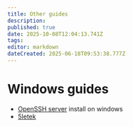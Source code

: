 ```yaml
---
title: Other guides
description: 
published: true
date: 2025-10-08T12:04:13.741Z
tags: 
editor: markdown
dateCreated: 2025-06-18T09:53:38.777Z
---
```


# Windows guides

- [OpenSSH server](/other/windows-openssh) install on windows
- [5letek](/other/5letek)
